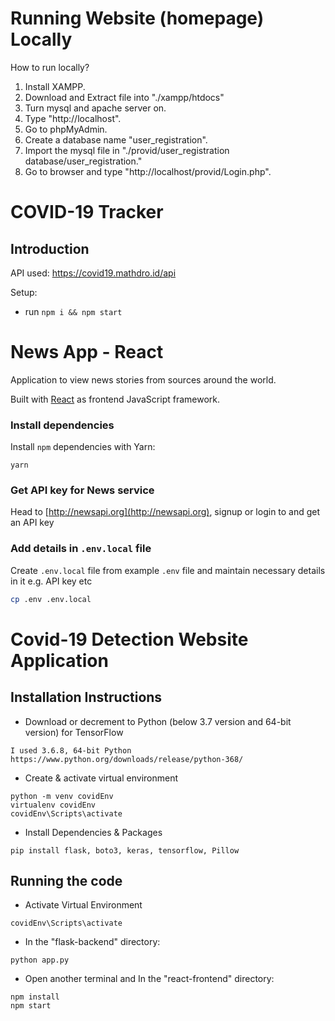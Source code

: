 # Running Website (homepage) Locally

How to run locally?
1. Install XAMPP.
2. Download and Extract file into "./xampp/htdocs"
3. Turn mysql and apache server on.
4. Type "http://localhost".
5. Go to phpMyAdmin.
6. Create a database name "user_registration".
7. Import the mysql file in "./provid/user_registration database/user_registration."
8. Go to browser and type "http://localhost/provid/Login.php".




# COVID-19 Tracker


## Introduction

API used: https://covid19.mathdro.id/api

Setup:
- run ```npm i && npm start```





# News App - React

Application to view news stories from sources around the world.

Built with [React](https://reactjs.org/) as frontend JavaScript framework.



### Install dependencies

Install `npm` dependencies with Yarn:

```
yarn
```

### Get API key for News service

Head to [http://newsapi.org](http://newsapi.org), signup or login to and get an API key


### Add details in `.env.local` file

Create `.env.local` file from example `.env` file and maintain necessary details in it e.g. API key etc

```sh
cp .env .env.local
```




# Covid-19 Detection Website Application

## Installation Instructions

- Download or decrement to Python (below 3.7 version and 64-bit version) for TensorFlow
```
I used 3.6.8, 64-bit Python
https://www.python.org/downloads/release/python-368/
```

- Create & activate virtual environment 
```
python -m venv covidEnv
virtualenv covidEnv
covidEnv\Scripts\activate
```
- Install Dependencies & Packages
```
pip install flask, boto3, keras, tensorflow, Pillow
```

## Running the code 
- Activate Virtual Environment
```
covidEnv\Scripts\activate
```
- In the "flask-backend" directory:
```
python app.py
```
- Open another terminal and In the "react-frontend" directory:
```
npm install
npm start
```
